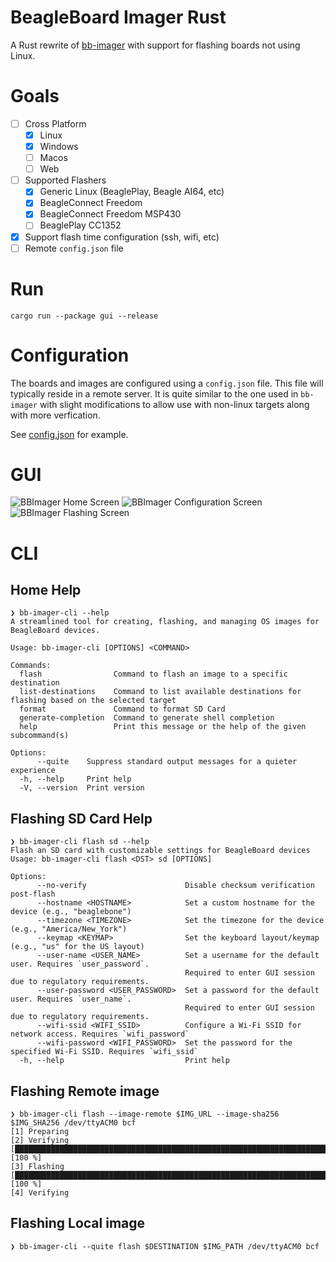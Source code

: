 # BeagleBoard Imager Rust

A Rust rewrite of [bb-imager](https://openbeagle.org/beagleboard/bb-imager) with support for flashing boards not using Linux.

# Goals
- [ ] Cross Platform
    - [x] Linux
    - [x] Windows
    - [ ] Macos
    - [ ] Web
- [ ] Supported Flashers
    - [x] Generic Linux (BeaglePlay, Beagle AI64, etc)
    - [x] BeagleConnect Freedom
    - [x] BeagleConnect Freedom MSP430
    - [ ] BeaglePlay CC1352
- [x] Support flash time configuration (ssh, wifi, etc)
- [ ] Remote `config.json` file

# Run

```shell
cargo run --package gui --release
```

# Configuration

The boards and images are configured using a `config.json` file. This file will typically reside in a remote server. It is quite similar to the one used in `bb-imager` with slight modifications to allow use with non-linux targets along with more verfication.

See [config.json](config.json) for example.

# GUI

![BBImager Home Screen](screenshots/home.png)
![BBImager Configuration Screen](screenshots/config.png)
![BBImager Flashing Screen](screenshots/flash.png)

# CLI

## Home Help

```shell
❯ bb-imager-cli --help
A streamlined tool for creating, flashing, and managing OS images for BeagleBoard devices.

Usage: bb-imager-cli [OPTIONS] <COMMAND>

Commands:
  flash                Command to flash an image to a specific destination
  list-destinations    Command to list available destinations for flashing based on the selected target
  format               Command to format SD Card
  generate-completion  Command to generate shell completion
  help                 Print this message or the help of the given subcommand(s)

Options:
      --quite    Suppress standard output messages for a quieter experience
  -h, --help     Print help
  -V, --version  Print version
```

## Flashing SD Card Help

```shell
❯ bb-imager-cli flash sd --help
Flash an SD card with customizable settings for BeagleBoard devices
Usage: bb-imager-cli flash <DST> sd [OPTIONS]

Options:
      --no-verify                      Disable checksum verification post-flash
      --hostname <HOSTNAME>            Set a custom hostname for the device (e.g., "beaglebone")
      --timezone <TIMEZONE>            Set the timezone for the device (e.g., "America/New_York")
      --keymap <KEYMAP>                Set the keyboard layout/keymap (e.g., "us" for the US layout)
      --user-name <USER_NAME>          Set a username for the default user. Requires `user_password`.
                                       Required to enter GUI session due to regulatory requirements.
      --user-password <USER_PASSWORD>  Set a password for the default user. Requires `user_name`.
                                       Required to enter GUI session due to regulatory requirements.
      --wifi-ssid <WIFI_SSID>          Configure a Wi-Fi SSID for network access. Requires `wifi_password`
      --wifi-password <WIFI_PASSWORD>  Set the password for the specified Wi-Fi SSID. Requires `wifi_ssid`
  -h, --help                           Print help
```

## Flashing Remote image

```shell
❯ bb-imager-cli flash --image-remote $IMG_URL --image-sha256 $IMG_SHA256 /dev/ttyACM0 bcf
[1] Preparing
[2] Verifying    [█████████████████████████████████████████████████████████████████████████████████████████████████████████████] [100 %]
[3] Flashing     [█████████████████████████████████████████████████████████████████████████████████████████████████████████████] [100 %]
[4] Verifying
```

## Flashing Local image

```shell
❯ bb-imager-cli --quite flash $DESTINATION $IMG_PATH /dev/ttyACM0 bcf
```
